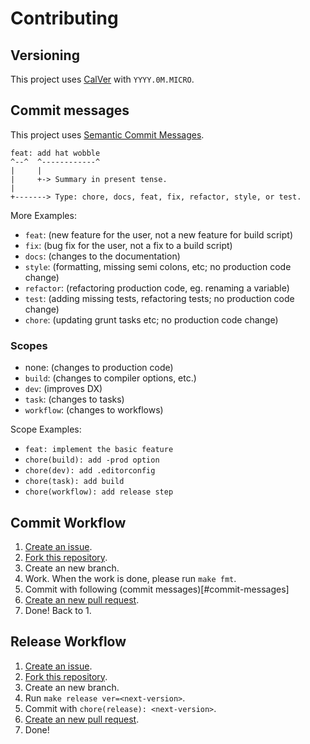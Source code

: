 # Contributing

## Versioning
This project uses [CalVer](https://calver.org/) with `YYYY.0M.MICRO`.

## Commit messages
This project uses [Semantic Commit Messages](https://gist.github.com/joshbuchea/6f47e86d2510bce28f8e7f42ae84c716).

```
feat: add hat wobble
^--^  ^------------^
|     |
|     +-> Summary in present tense.
|
+-------> Type: chore, docs, feat, fix, refactor, style, or test.
```

More Examples:
- `feat`: (new feature for the user, not a new feature for build script)
- `fix`: (bug fix for the user, not a fix to a build script)
- `docs`: (changes to the documentation)
- `style`: (formatting, missing semi colons, etc; no production code change)
- `refactor`: (refactoring production code, eg. renaming a variable)
- `test`: (adding missing tests, refactoring tests; no production code change)
- `chore`: (updating grunt tasks etc; no production code change)

### Scopes
- none: (changes to production code)
- `build`: (changes to compiler options, etc.)
- `dev`: (improves DX)
- `task`: (changes to tasks)
- `workflow`: (changes to workflows)

Scope Examples:
- `feat: implement the basic feature`
- `chore(build): add -prod option`
- `chore(dev): add .editorconfig`
- `chore(task): add build`
- `chore(workflow): add release step`

## Commit Workflow
1. [Create an issue](https://github.com/sakkke/flightos/issues).
2. [Fork this repository](https://github.com/sakkke/flightos/fork).
3. Create an new branch.
4. Work. When the work is done, please run `make fmt`.
5. Commit with following (commit messages)[#commit-messages]
6. [Create an new pull request](https://github.com/sakkke/flightos/compare).
7. Done! Back to 1.

## Release Workflow
1. [Create an issue](https://github.com/sakkke/flightos/issues).
2. [Fork this repository](https://github.com/sakkke/flightos/fork).
3. Create an new branch.
4. Run `make release ver=<next-version>`.
5. Commit with `chore(release): <next-version>`.
6. [Create an new pull request](https://github.com/sakkke/flightos/compare).
7. Done!
